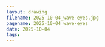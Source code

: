 ```yaml
---
layout: drawing
filename: 2025-10-04_wave-eyes.jpg
pagename: 2025-10-04_wave-eyes
date: 2025-10-04
tags:
---
```

